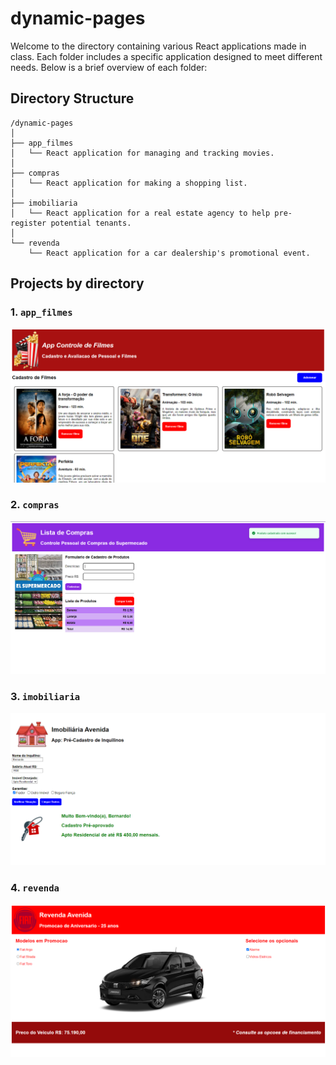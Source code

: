 # dynamic-pages

Welcome to the directory containing various React applications made in class. Each folder includes a specific application designed to meet different needs. Below is a brief overview of each folder:

## Directory Structure

```
/dynamic-pages
│
├── app_filmes
│   └── React application for managing and tracking movies.
│
├── compras
│   └── React application for making a shopping list.
│
├── imobiliaria
│   └── React application for a real estate agency to help pre-register potential tenants.
│
└── revenda
    └── React application for a car dealership's promotional event.
```

## Projects by directory

### 1. `app_filmes`
<div>
    <img src="../media/app_filmes.PNG">
</div>

### 2. `compras`
<div>
    <img src="../media/compras.PNG">
</div>

### 3. `imobiliaria`
<div>
    <img src="../media/imobiliaria.PNG">
</div>

### 4. `revenda`
<div>
    <img src="../media/revenda.PNG">
</div>
